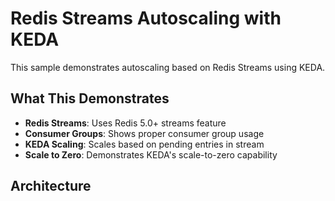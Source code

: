 # Redis Streams Autoscaling with KEDA

This sample demonstrates autoscaling based on Redis Streams using KEDA.

## What This Demonstrates

- **Redis Streams**: Uses Redis 5.0+ streams feature
- **Consumer Groups**: Shows proper consumer group usage  
- **KEDA Scaling**: Scales based on pending entries in stream
- **Scale to Zero**: Demonstrates KEDA's scale-to-zero capability

## Architecture

